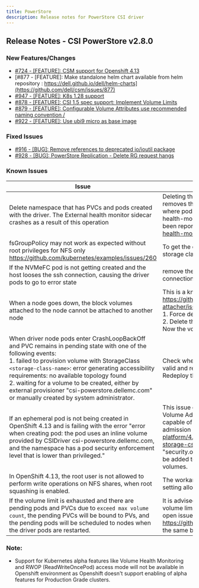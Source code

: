 ```yaml
---
title: PowerStore
description: Release notes for PowerStore CSI driver
---
```


## Release Notes - CSI PowerStore v2.8.0



### New Features/Changes

- [#724 - [FEATURE]: CSM support for Openshift 4.13](https://github.com/dell/csm/issues/724)
- [#877 - [FEATURE]: Make standalone helm chart available from helm repository : https://dell.github.io/dell/helm-charts](https://github.com/dell/csm/issues/877)
- [#947 - [FEATURE]: K8s 1.28 support ](https://github.com/dell/csm/issues/947)
- [#878 - [FEATURE]: CSI 1.5 spec support: Implement Volume Limits](https://github.com/dell/csm/issues/878)
- [#879 - [FEATURE]: Configurable Volume Attributes use recommended naming convention <prefix>/<name>](https://github.com/dell/csm/issues/879)
- [#922 - [FEATURE]: Use ubi9 micro as base image](https://github.com/dell/csm/issues/922)

### Fixed Issues

- [#916 - [BUG]: Remove references to deprecated io/ioutil package](https://github.com/dell/csm/issues/916)
- [#928 - [BUG]: PowerStore Replication - Delete RG request hangs](https://github.com/dell/csm/issues/928)

### Known Issues

| Issue                                                                                                                                      | Resolution or workaround, if known                                                                                                                                                                                                                                                                                                      |
|--------------------------------------------------------------------------------------------------------------------------------------------|-----------------------------------------------------------------------------------------------------------------------------------------------------------------------------------------------------------------------------------------------------------------------------------------------------------------------------------------|
| Delete namespace that has PVCs and pods created with the driver. The External health monitor sidecar crashes as a result of this operation | Deleting the namespace deletes the PVCs first and then removes the pods in the namespace. This brings a condition where pods exist without their PVCs and causes the external-health-monitor sidecar to crash. This is a known issue and has been reported at https://github.com/kubernetes-csi/external-health-monitor/issues/100 <br> |
| fsGroupPolicy may not work as expected without root privileges for NFS only<br/>https://github.com/kubernetes/examples/issues/260          | To get the desired behavior set "allowRoot: "true" in the storage class parameter                                                                                                                                                                                                                                                       |
| If the NVMeFC pod is not getting created and the host looses the ssh connection, causing the driver pods to go to error state              | remove the nvme_tcp module from the host incase of NVMeFC connection                                                                                                                                                                                                                                                                    |
| When a node goes down, the block volumes attached to the node cannot be attached to another node                                           | This is a known issue and has been reported at https://github.com/kubernetes-csi/external-attacher/issues/215. Workaround: <br /> 1. Force delete the pod running on the node that went down <br /> 2. Delete the volumeattachment to the node that went down. <br /> Now the volume can be attached to the new node.                   |
| When driver node pods enter CrashLoopBackOff and PVC remains in pending state with one of the following events:<br /> 1. failed to provision volume with StorageClass `<storage-class-name>`: error generating accessibility requirements: no available topology found <br /> 2. waiting for a volume to be created, either by external provisioner "csi-powerstore.dellemc.com" or manually created by system administrator.  | Check whether all array details present in the secret file are valid and remove any invalid entries if present. <br/>Redeploy the driver.  |
| If an ephemeral pod is not being created in OpenShift 4.13 and is failing with the error "error when creating pod: the pod uses an inline volume provided by CSIDriver csi-powerstore.dellemc.com, and the namespace has a pod security enforcement level that is lower than privileged." | This issue occurs because OpenShift 4.13 introduced the CSI Volume Admission plugin to restrict the use of a CSI driver capable of provisioning CSI ephemeral volumes during pod admission (https://docs.openshift.com/container-platform/4.13/storage/container_storage_interface/ephemeral-storage-csi-inline.html). Therefore, an additional label "security.openshift.io/csi-ephemeral-volume-profile" needs to be added to the CSIDriver object to support inline ephemeral volumes. |
| In OpenShift 4.13, the root user is not allowed to perform write operations on NFS shares, when root squashing is enabled. | The workaround for this issue is to disable root squashing by setting allowRoot: "true" in the NFS storage class. |
| If the volume limit is exhausted and there are pending pods and PVCs due to `exceed max volume count`, the pending PVCs will be bound to PVs, and the pending pods will be scheduled to nodes when the driver pods are restarted. | It is advised not to have any pending pods or PVCs once the volume limit per node is exhausted on a CSI Driver. There is an open issue reported with Kubenetes at https://github.com/kubernetes/kubernetes/issues/95911 with the same behavior. |

### Note:

- Support for Kubernetes alpha features like Volume Health Monitoring and RWOP (ReadWriteOncePod) access mode will not be available in Openshift environment as Openshift doesn't support enabling of alpha features for Production Grade clusters.

